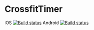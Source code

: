# CrossfitTimer

iOS [![Build status](https://build.appcenter.ms/v0.1/apps/d328fe73-8dcf-496a-aad0-d61beaf7afae/branches/master/badge)](https://appcenter.ms)
Android [![Build status](https://build.appcenter.ms/v0.1/apps/790440b4-cf91-42fb-b8dd-b4150fb98c81/branches/master/badge)](https://appcenter.ms)
